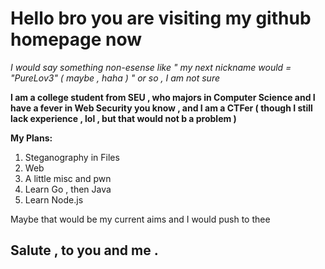 # Hello bro you are visiting my github homepage now

*I would say something non-esense like " my next nickname would = "PureLov3" ( maybe , haha ) " or so , I am not sure*

**I am a college student from SEU , who majors in Computer Science and I have a fever in Web Security you know , and I am a CTFer ( though I still lack experience , lol , but that would not b a problem )**

**My Plans:**
1. Steganography in Files
2. Web
3. A little misc and pwn
4. Learn Go , then Java
5. Learn Node.js

Maybe that would be my current aims and I would push to thee

## Salute , to you and me .
